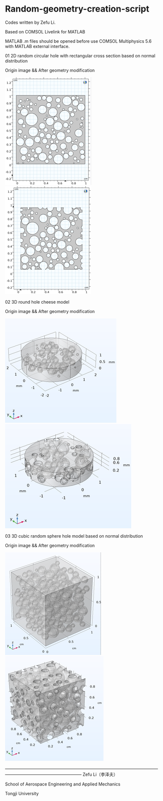 # Random-geometry-creation-script
Codes written by Zefu Li.

Based on COMSOL Livelink for MATLAB

MATLAB .m files should be opened before use COMSOL Multiphysics 5.6 with MATLAB external interface.

01 2D random circular hole with rectangular cross section based on normal distribution

Origin image && After geometry modification

![image](https://github.com/Li-Zixiaoxiao/Random-geometry-creation-script/blob/main/images/01%202D.png)![image](https://github.com/Li-Zixiaoxiao/Random-geometry-creation-script/blob/main/images/02%202D%20Crop.png)

02 3D round hole cheese model

Origin image && After geometry modification

![image](https://github.com/Li-Zixiaoxiao/Random-geometry-creation-script/blob/main/images/03%20Cheese.png)![image](https://github.com/Li-Zixiaoxiao/Random-geometry-creation-script/blob/main/images/04%20Cheese%20Crop.png)


03 3D cubic random sphere hole model based on normal distribution

Origin image && After geometry modification

![image](https://github.com/Li-Zixiaoxiao/Random-geometry-creation-script/blob/main/images/05%203D.png)![image](https://github.com/Li-Zixiaoxiao/Random-geometry-creation-script/blob/main/images/06%203D%20Crop.png)

——————————————————————————————————————————————————————
Zefu Li（李泽夫）

School of Aerospace Engineering and Applied Mechanics

Tongji University
